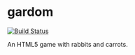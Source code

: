 gardom
======

[![Build Status](https://travis-ci.org/Klapmox/gardom.svg)](https://travis-ci.org/Klapmox/gardom)

An HTML5 game with rabbits and carrots.
